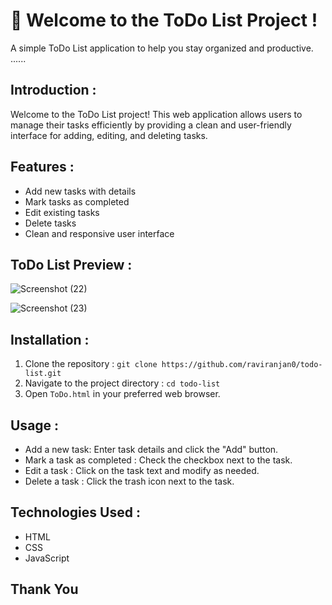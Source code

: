 
# 🚀 Welcome to the ToDo List Project !
A simple ToDo List application to help you stay organized and productive.  ......

## Introduction :

Welcome to the ToDo List project! This web application allows users to manage their tasks efficiently by providing a clean and user-friendly interface for adding, editing, and deleting tasks.

## Features :

- Add new tasks with details
- Mark tasks as completed
- Edit existing tasks
- Delete tasks
- Clean and responsive user interface

## ToDo List Preview :

![Screenshot (22)](https://github.com/raviranjan0/ToDo-List/assets/100368738/fc4de217-efde-4d78-a0ff-6d2333ca1ad5)

![Screenshot (23)](https://github.com/raviranjan0/ToDo-List/assets/100368738/2b03f3e1-85c6-4b03-9e20-a2989839a977)

## Installation :

1. Clone the repository : `git clone https://github.com/raviranjan0/todo-list.git`
2. Navigate to the project directory : `cd todo-list`
3. Open `ToDo.html` in your preferred web browser.

## Usage :

- Add a new task: Enter task details and click the "Add" button.
- Mark a task as completed : Check the checkbox next to the task.
- Edit a task : Click on the task text and modify as needed.
- Delete a task : Click the trash icon next to the task.

## Technologies Used :

- HTML
- CSS
- JavaScript

## Thank You 


